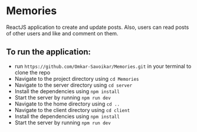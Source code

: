 # Memories

ReactJS application to create and update posts. Also, users can read posts of other users and like and comment on them.

## To run the application:
* run `https://github.com/Omkar-Savoikar/Memories.git` in your terminal to clone the repo
* Navigate to the project directory using `cd Memories`
* Navigate to the server directory using `cd server`
* Install the dependencies using `npm install`
* Start the server by running `npm run dev`
* Navigate to the home directory using `cd ..`
* Navigate to the client directory using `cd client`
* Install the dependencies using `npm install`
* Start the server by running `npm run dev`
